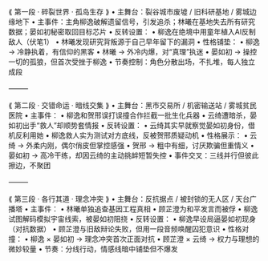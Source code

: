 ⟪ 第一段 · 碎裂世界 · 孤岛生存 ⟫
	•	主舞台：裂谷城市废墟 / 旧科研基地 / 雾城边缘地下
	•	主事件：主角柳逸破解遗留信号，引发追杀；林曦在基地失去所有研究数据；晏如初秘密取回目标芯片
	•	反转设置：
	•	柳逸在绝境中用童年植入AI反制敌人（伏笔1）
	•	林曦发现研究背叛源于自己早年留下的漏洞
	•	性格铺垫：
	•	柳逸 → 冷静执着，有信仰的黑客
	•	林曦 → 外冷内爆，对“真理”执迷
	•	晏如初 → 操控一切的孤狼，但首次受挫于柳逸
	•	节奏控制：角色分散出场，不扎堆，每人独立成段

⸻

⟪ 第二段 · 交错命运 · 暗线交集 ⟫
	•	主舞台：黑市交易所 / 机密输送站 / 雾城贫民医院
	•	主事件：
	•	柳逸和贺邢误打误撞合作拦截一批生化兵器
	•	云绮遭暗杀，晏如初出手“救人”却顺势套情报
	•	反转设置：
	•	云绮其实早就察觉晏如初身份，借机反利用她
	•	柳逸救人实为测试对方底线，反被贺邢质疑动机
	•	性格展示：
	•	云绮 → 外柔内刚，偶尔俏皮但掌控感强
	•	贺邢 → 粗中有细，讨厌欺骗但重情义
	•	晏如初 → 高冷干练，却因云绮的主动挑衅短暂失控
	•	事件交叉：三线并行但彼此擦边，不聚团

⸻

⟪ 第三段 · 各行其道 · 理念冲突 ⟫
	•	主舞台：反抗据点 / 被封锁的无人区 / 天台广播塔
	•	主事件：
	•	林曦单独追查基因工程真相
	•	顾芷澄为和平发言而被俘
	•	柳逸试图解码模拟宇宙线索，被晏如初阻挠
	•	反转设置：
	•	柳逸早设局逼晏如初现身（对抗数据）
	•	顾芷澄与旧敌辩论失败，但用一段音频唤醒囚犯意识
	•	性格对撞：
	•	柳逸 × 晏如初 → 理念冲突首次正面对抗
	•	顾芷澄 × 云绮 → 权力与理想的微妙较量
	•	节奏：分线行动，情感线暗中铺垫但不爆发
